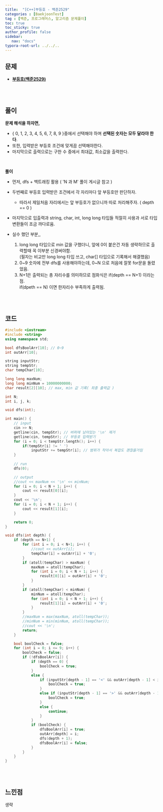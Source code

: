 ```yaml
---
title:  "[C++]부등호 - 백준2529"
categories : [BaekjoonTest]
tag : [백준, 프로그래머스, 알고리즘 문제풀이]
toc: true
toc_sticky: true
author_profile: false
sidebar:
   nav: "docs"
typora-root-url: ../../..
---
```




## 문제

* **[부등호(백준2529)](https://www.acmicpc.net/problem/2529)**

<br><br>

## 풀이

**문제 해석을 하자면,**

* { 0, 1, 2, 3, 4, 5, 6, 7, 8, 9 }중에서 선택해야 하며 **선택된 숫자는 모두 달라야 한다**. 
* 또한, 입력받은 부등호 조건에 맞게끔 선택해야한다.
* 마지막으로 출력으로는 구한 수 중에서 최대값, 최소값을 출력한다.

<br>

**풀이**

* 먼저, dfs + 백트래킹 활용 ( 'N 과 M' 풀이 게시글 참고 )
* 두번째로 부등호 입력받은 조건에서 각 자리마다 앞 부등호만 판단하자.
  * 따라서 제일처음 자리에서는 앞 부등호가 없으니까 따로 처리해주자. ( depth == 0 )
* 마지막으로 입출력과 string, char, int, long long 타입들 적절히 사용과 서로 타입변환들이 조금 까다로움.

* 실수 했던 부분,,
  1. long long 타입으로 min 값을 구했더니, 앞에 0이 붙은건 자동 생략하므로 출력할때 꼭 이부분 신경써야함.   
     (필자는 비교만 long long 타입 쓰고, char[] 타입으로 기록해서 해결했음)
  2. 0~9 숫자에 전부 dfs를 사용해야하는데, 0~N 으로 처음에 잘못 for문을 돌렸었음.
  3. N+1은 출력되는 총 자리수를 의미하므로 점화식은 if(depth == N+1) 이라는 점.   
     if(dpeth == N) 이면 한자리수 부족하게 출력됨.

<br><br>

## 코드

```c++
#include <iostream>
#include <string>
using namespace std;

bool dfsBoolArr[10]; // 0~9
int outArr[10];

string inputStr;
string tempStr;
char tempChar[10];

long long maxNum;
long long minNum = 10000000000;
char result[2][10]; // max, min 값 기록( 최종 출력값 )

int N;
int i, j, k;

void dfs(int);

int main() {
	// input
	cin >> N;
	getline(cin, tempStr); // 버퍼에 남아있는 '\n' 제거
	getline(cin, tempStr); // 부등호 입력받기
	for (i = 0; i < tempStr.length(); i++) {
		if(tempStr[i] != ' ')
			inputStr += tempStr[i]; // 범위가 작아서 복잡도 괜찮을거임
	}
	
	// run
	dfs(0);

	// output
	//cout << maxNum << '\n' << minNum;
	for (i = 0; i < N + 1; i++) {
		cout << result[0][i];
	}
	cout << '\n';
	for (i = 0; i < N + 1; i++) {
		cout << result[1][i];
	}

	return 0;
}

void dfs(int depth) {
	if (depth == N+1) {
		for (int i = 0; i < N+1; i++) {
			//cout << outArr[i];
			tempChar[i] = outArr[i] + '0';
		}
		if (atoll(tempChar) > maxNum) {
			maxNum = atoll(tempChar);
			for (int i = 0; i < N + 1; i++) {
				result[0][i] = outArr[i] + '0';
			}
		}
		if (atoll(tempChar) < minNum) {
			minNum = atoll(tempChar);
			for (int i = 0; i < N + 1; i++) {
				result[1][i] = outArr[i] + '0';
			}
		}
		//maxNum = max(maxNum, atoll(tempChar));
		//minNum = min(minNum, atoll(tempChar));
		//cout << '\n';
		return;
	}

	bool boolCheck = false;
	for (int i = 0; i <= 9; i++) {
		boolCheck = false;
		if (!dfsBoolArr[i]) {
			if (depth == 0) { 
				boolCheck = true;
			}
			else {
				if (inputStr[depth - 1] == '<' && outArr[depth - 1] < i) {
					boolCheck = true;
				}
				else if (inputStr[depth - 1] == '>' && outArr[depth - 1] > i) {
					boolCheck = true;
				}
				else {
					continue;
				}
			}
			if (boolCheck) {
				dfsBoolArr[i] = true;
				outArr[depth] = i;
				dfs(depth + 1);
				dfsBoolArr[i] = false;
			}
		}
	}
}
```

<br><br>

## 느낀점

생략
